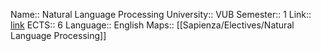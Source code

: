 

Name:: Natural Language Processing
University:: VUB
Semester:: 1
Link:: [link](https://caliweb.vub.be/?page=course-offer&id=005056&anchor=1&target=pr&year=2223&language=en&output=html)
ECTS:: 6
Language:: English
Maps:: [[Sapienza/Electives/Natural Language Processing]]